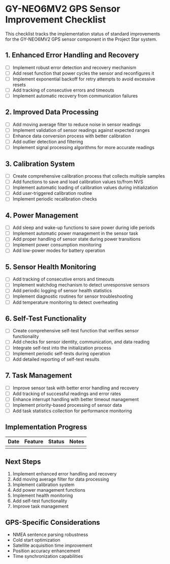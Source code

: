 # GY-NEO6MV2 GPS Sensor Improvement Checklist

This checklist tracks the implementation status of standard improvements for the GY-NEO6MV2 GPS sensor component in the Project Star system.

## 1. Enhanced Error Handling and Recovery

- [ ] Implement robust error detection and recovery mechanism
- [ ] Add reset function that power cycles the sensor and reconfigures it
- [ ] Implement exponential backoff for retry attempts to avoid excessive resets
- [ ] Add tracking of consecutive errors and timeouts
- [ ] Implement automatic recovery from communication failures

## 2. Improved Data Processing

- [ ] Add moving average filter to reduce noise in sensor readings
- [ ] Implement validation of sensor readings against expected ranges
- [ ] Enhance data conversion process with better calibration
- [ ] Add outlier detection and filtering
- [ ] Implement signal processing algorithms for more accurate readings

## 3. Calibration System

- [ ] Create comprehensive calibration process that collects multiple samples
- [ ] Add functions to save and load calibration values to/from NVS
- [ ] Implement automatic loading of calibration values during initialization
- [ ] Add user-triggered calibration routine
- [ ] Implement periodic recalibration checks

## 4. Power Management

- [ ] Add sleep and wake-up functions to save power during idle periods
- [ ] Implement automatic power management in the sensor task
- [ ] Add proper handling of sensor state during power transitions
- [ ] Implement power consumption monitoring
- [ ] Add low-power modes for battery operation

## 5. Sensor Health Monitoring

- [ ] Add tracking of consecutive errors and timeouts
- [ ] Implement watchdog mechanism to detect unresponsive sensors
- [ ] Add periodic logging of sensor health statistics
- [ ] Implement diagnostic routines for sensor troubleshooting
- [ ] Add temperature monitoring to detect overheating

## 6. Self-Test Functionality

- [ ] Create comprehensive self-test function that verifies sensor functionality
- [ ] Add checks for sensor identity, communication, and data reading
- [ ] Integrate self-test into the initialization process
- [ ] Implement periodic self-tests during operation
- [ ] Add detailed reporting of self-test results

## 7. Task Management

- [ ] Improve sensor task with better error handling and recovery
- [ ] Add tracking of successful readings and error rates
- [ ] Enhance interrupt handling with better timeout management
- [ ] Implement priority-based processing of sensor data
- [ ] Add task statistics collection for performance monitoring

## Implementation Progress

| Date | Feature | Status | Notes |
|------|---------|--------|-------|
|      |         |        |       |

## Next Steps

1. Implement enhanced error handling and recovery
2. Add moving average filter for data processing
3. Implement calibration system
4. Add power management functions
5. Implement health monitoring
6. Add self-test functionality
7. Improve task management

## GPS-Specific Considerations

- NMEA sentence parsing robustness
- Cold start optimization
- Satellite acquisition time improvement
- Position accuracy enhancement
- Time synchronization capabilities 